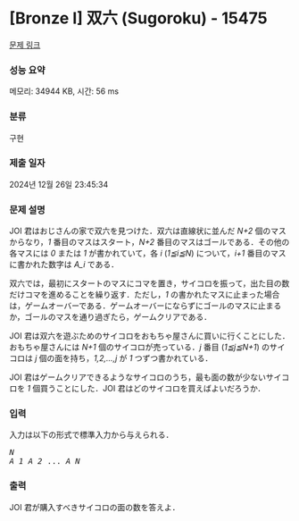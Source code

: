 # [Bronze I] 双六 (Sugoroku) - 15475 

[문제 링크](https://www.acmicpc.net/problem/15475) 

### 성능 요약

메모리: 34944 KB, 시간: 56 ms

### 분류

구현

### 제출 일자

2024년 12월 26일 23:45:34

### 문제 설명

<p>JOI 君はおじさんの家で双六を見つけた．双六は直線状に並んだ <var>N+2</var> 個のマスからなり，<var>1</var> 番目のマスはスタート，<var>N+2</var> 番目のマスはゴールである．その他の各マスには <var>0</var> または <var>1</var> が書かれていて，各 <var>i</var> (<var>1≦i≦N</var>) について，<var>i+1</var> 番目のマスに書かれた数字は <var>A_i</var> である．</p>

<p>双六では，最初にスタートのマスにコマを置き，サイコロを振って，出た目の数だけコマを進めることを繰り返す．ただし，<var>1</var> の書かれたマスに止まった場合は，ゲームオーバーである．ゲームオーバーにならずにゴールのマスに止まるか，ゴールのマスを通り過ぎたら，ゲームクリアである．</p>

<p>JOI 君は双六を遊ぶためのサイコロをおもちゃ屋さんに買いに行くことにした．おもちゃ屋さんには <var>N+1</var> 個のサイコロが売っている．<var>j</var> 番目 (<var>1≦j≦N+1</var>) のサイコロは <var>j</var> 個の面を持ち，<var>1,2,...,j</var> が <var>1</var> つずつ書かれている．</p>

<p>JOI 君はゲームクリアできるようなサイコロのうち，最も面の数が少ないサイコロを <var>1</var> 個買うことにした．JOI 君はどのサイコロを買えばよいだろうか．</p>

### 입력 

 <p>入力は以下の形式で標準入力から与えられる．</p>

<pre><var>N</var>
<var>A_1</var> <var>A_2</var> ... <var>A_N</var>
</pre>

### 출력 

 <p>JOI 君が購入すべきサイコロの面の数を答えよ．</p>

